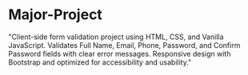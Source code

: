 # Major-Project
"Client-side form validation project using HTML, CSS, and Vanilla JavaScript. Validates Full Name, Email, Phone, Password, and Confirm Password fields with clear error messages. Responsive design with Bootstrap and optimized for accessibility and usability."
